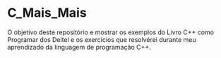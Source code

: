 # C_Mais_Mais
 O objetivo  deste repositório e mostrar  os exemplos do Livro C++ como Programar dos Deitel e os exercícios que resolvérei durante  meu aprendizado da linguagem de programação C++.
